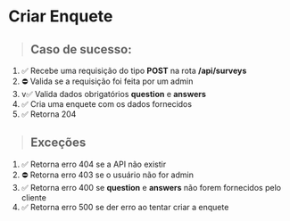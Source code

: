 # Criar Enquete

> ## Caso de sucesso:
1. :white_check_mark: Recebe uma requisição do tipo **POST** na rota **/api/surveys**
2. :no_entry: Valida se a requisição foi feita por um admin
3. v:white_check_mark: Valida dados obrigatórios **question** e **answers**
4. :white_check_mark: Cria uma enquete com os dados fornecidos
5. :white_check_mark: Retorna 204

> ## Exceções
1. :white_check_mark: Retorna erro 404 se a API não existir
2. :no_entry: Retorna erro 403 se o usuário não for admin
3. :white_check_mark: Retorna erro 400 se **question** e **answers** não forem fornecidos pelo cliente
4. :white_check_mark: Retorna erro 500 se der erro ao tentar criar a enquete